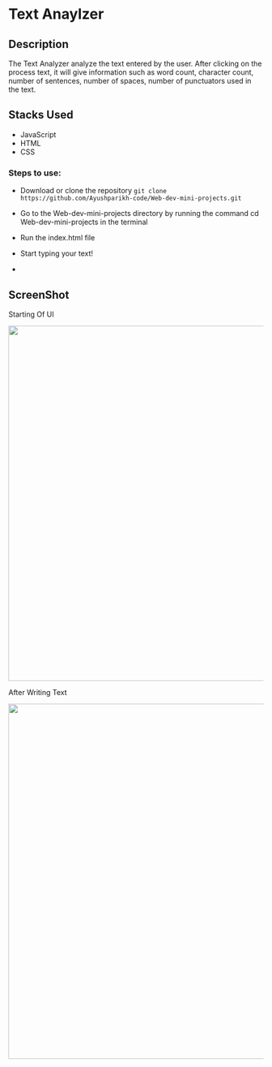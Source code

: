 # Text Anaylzer

## Description
The Text Analyzer analyze the text entered by the user. After clicking on the process text, it will give information such as word count, character count, number of sentences, number of spaces, number of punctuators used in the text.

## Stacks Used
* JavaScript
* HTML
* CSS

### Steps to use: 

- Download or clone the repository
`
git clone https://github.com/Ayushparikh-code/Web-dev-mini-projects.git
`

- Go to the Web-dev-mini-projects directory by running the command cd Web-dev-mini-projects in the terminal
- Run the index.html file
- Start typing your text!
- 
## ScreenShot

Starting Of UI

<img src="https://github.com/khushi-purwar/Web-dev-mini-projects/blob/dev-khushi/Text%20Analyzer/SS1.png" width="700px"/>

After Writing Text

<img src="https://github.com/khushi-purwar/Web-dev-mini-projects/blob/dev-khushi/Text%20Analyzer/SS2.png"  width="700px" />
